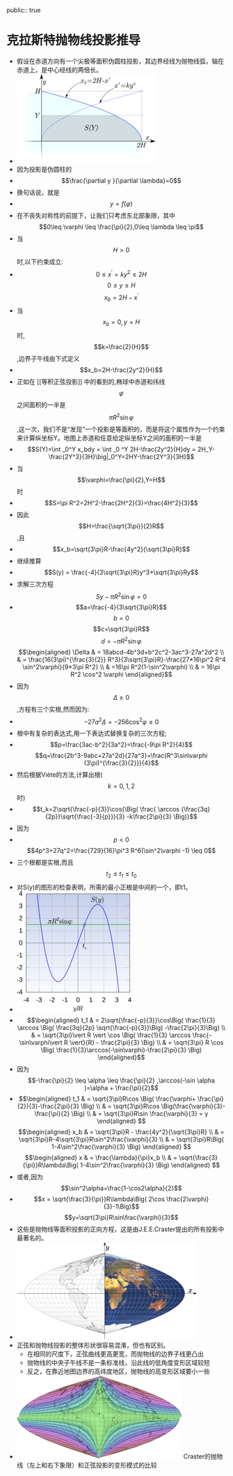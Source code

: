 public:: true

# 克拉斯特抛物线投影推导
- 假设在赤道方向有一个尖极等面积伪圆柱投影，其边界经线为抛物线弧，轴在赤道上，是中心经线的两倍长。
- ![image.png](../assets/image_1623499957228_0.png)
- 因为投影是伪圆柱的
-
  $$\frac{\partial y }{\partial \lambda}=0$$
- 换句话说，就是
-
  $$y=f(\varphi)$$
- 在不丧失对称性的前提下，让我们只考虑东北部象限，其中$$0\leq \varphi \leq \frac{\pi}{2},0\leq \lambda \leq \pi$$
- 当 $$H\gt 0$$时,以下约束成立:
-
  $$0\leq x^\prime = ky^2 \leq 2H$$
  $$0 \leq y \leq H$$
  $$x_b=2H-x^\prime$$
- 当$$x_b=0,y=H$$时,$$k=\frac{2}{H}$$,边界子午线由下式定义
-
  $$x_b=2H-\frac{2y^2}{H}$$
- 正如在 [[等积正弦投影]] 中的看到的,椭球中赤道和纬线$$\varphi$$之间面积的一半是$$\pi R^2 \sin \varphi$$,这一次，我们不是“发现”一个投影是等面积的，而是将这个属性作为一个约束来计算纵坐标Y。地图上赤道和任意给定纵坐标Y之间的面积的一半是
-
  $$S(Y)=\int _0^Y x_bdy = \int _0 ^Y 2H-\frac{2y^2}{H}dy = 2H_Y-\frac{2Y^3}{3H}\big|_0^Y=2HY-\frac{2Y^3}{3H}$$
- 当$$\varphi=\frac{\pi}{2},Y=H$$时
-
  $$S=\pi R^2=2H^2-\frac{2H^2}{3}=\frac{4H^2}{3}$$
- 因此$$H=\frac{\sqrt{3\pi}}{2}R$$,且
-
  $$x_b=\sqrt{3\pi}R-\frac{4y^2}{\sqrt{3\pi}R}$$
- 继续推算
-
  $$S(y) = \frac{-4}{3\sqrt{3\pi}R}y^3+\sqrt{3\pi}Ry$$
- 求解三次方程 $$S{y}-\pi R^2\sin\varphi=0$$
-
  $$a=\frac{-4}{3\sqrt{3\pi}R}$$
  $$b=0$$
  $$c=\sqrt{3\pi}R$$
  $$d=-\pi R^2\sin\varphi$$
  $$\begin{aligned} \Delta & = 18abcd-4b^3d+b^2c^2-3ac^3-27a^2d^2 \\
   & = \frac{16(3\pi)^{\frac{3}{2}} R^3}{3\sqrt{3\pi}R}-\frac{27*16\pi^2 R^4 \sin^2\varphi}{9*3\pi R^2} \\
  & =16\pi R^2(1-\sin^2\varphi) \\
  & = 16\pi R^2 \cos^2 \varphi 
  \end{aligned}$$
- 因为$$\Delta\geq 0$$,方程有三个实根,然而因为:
-
  $$-27a^2\Delta = -256 \cos^2\varphi \leq 0$$
- 根中有复杂的表达式,用一下表达式替换复杂的三次方程;
-
  $$p=\frac{3ac-b^2}{3a^2}=\frac{-9\pi R^2}{4}$$
  $$q=\frac{2b^3-9abc+27a^2d}{27a^3}=\frac{R^3\sin\varphi (3\pi)^{\frac{3}{2}}}{4}$$
- 然后根据Viète的方法,计算出根($$k=0,1,2$$时)
-
  $$t_k=2\sqrt{\frac{-p}{3}}\cos{\Big( \frac{ \arccos {\frac{3q}{2p}}\sqrt{\frac{-3}{p}}}{3} -k\frac{2\pi}{3} \Big)}$$
- 因为
-
  $$p < 0$$
  $$4p^3+27q^2=\frac{729}{16}\pi^3 R^6(\sin^2\varphi -1) \leq 0$$
- 三个根都是实根,而且$$t_2\leq t_1 \leq t_0$$
- 对S(y)的图形的检查表明，所需的最小正根是中间的一个，即t1。
- ![image.png](../assets/image_1623508055073_0.png)
-
  $$\begin{aligned}
  t_1 & = 2\sqrt{\frac{-p}{3}}\cos\Big( \frac{1}{3} \arccos \Big( \frac{3q}{2p} \sqrt{\frac{-p}{3}}\Big) -\frac{2\pi}{3}\Big) \\
  & = \sqrt{3\pi}\vert R \vert \cos \Big( \frac{1}{3} \arccos \frac{-\sin\varphi\vert R \vert}{R} - \frac{2\pi}{3} \Big) \\
  & =  \sqrt{3\pi} R \cos \Big(  \frac{1}{3}\arccos(-\sin\varphi)-\frac{2\pi}{3} \Big)
  \end{aligned}$$
- 因为 $$-\frac{\pi}{2} \leq \alpha \leq \frac{\pi}{2} ,\arccos(-\sin \alpha )=\alpha + \frac{\pi}{2}$$
-
  $$\begin{aligned}
  t_1 & = \sqrt{3\pi}R\cos \Big( \frac{\varphi+ \frac{\pi}{2}}{3}-\frac{2\pi}{3} \Big) \\
  & =  \sqrt{3\pi}R\cos \Big(\frac{\varphi}{3}-\frac{\pi}{2} \Big) \\
  & = \sqrt{3\pi}R\sin \frac{\varphi}{3} = y
  \end{aligned} $$
  $$\begin{aligned}
  x_b & =  \sqrt{3\pi}R - \frac{4y^2}{\sqrt{3\pi}R} \\
  & =  \sqrt{3\pi}R-4\sqrt{3\pi}R\sin^2\frac{\varphi}{3} \\
  & = \sqrt{3\pi}R\Big(  1-4\sin^2\frac{\varphi}{3} \Big)
  \end{aligned} $$
  $$\begin{aligned}
  x  & = \frac{\lambda}{\pi}x_b \\
  & = \sqrt{\frac{3}{\pi}}R\lambda\Big( 1-4\sin^2\frac{\varphi}{3} \Big)
  \end{aligned} $$
- 或者,因为$$\sin^2\alpha=\frac{1-\cos2\alpha}{2}$$
-
  $$x = \sqrt{\frac{3}{\pi}}R\lambda\Big( 2\cos \frac{2\varphi}{3}-1\Big)$$
  $$y=\sqrt{3\pi}R\sin\frac{\varphi}{3}$$
- 这些是抛物线等面积投影的正向方程，这是由J.E.E.Craster提出的所有投影中最著名的。
- ![image.png](../assets/image_1623509472340_0.png)
- 正弦和抛物线投影的整体形状很容易混淆，但也有区别。
  * 在相同的尺度下，正弦曲线更高更宽，而抛物线的边界子线更凸出
  * 抛物线的中央子午线不是一条标准线，沿此线的低角度变形区域较短
  * 反之，在靠近地图边界的高纬度地区，抛物线的高变形区域要小一些
- ![image.png](../assets/image_1623509544326_0.png) 
  Craster的抛物线（左上和右下象限）和正弦投影的变形模式的比较